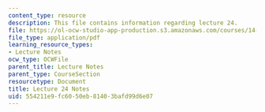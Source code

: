 ```yaml
---
content_type: resource
description: This file contains information regarding lecture 24.
file: https://ol-ocw-studio-app-production.s3.amazonaws.com/courses/14-581-international-economics-i-spring-2013/554211e9fc6050eb81403bafd99d6e07_MIT14_581S13_classnotes24.pdf
file_type: application/pdf
learning_resource_types:
- Lecture Notes
ocw_type: OCWFile
parent_title: Lecture Notes
parent_type: CourseSection
resourcetype: Document
title: Lecture 24 Notes
uid: 554211e9-fc60-50eb-8140-3bafd99d6e07
---
```

